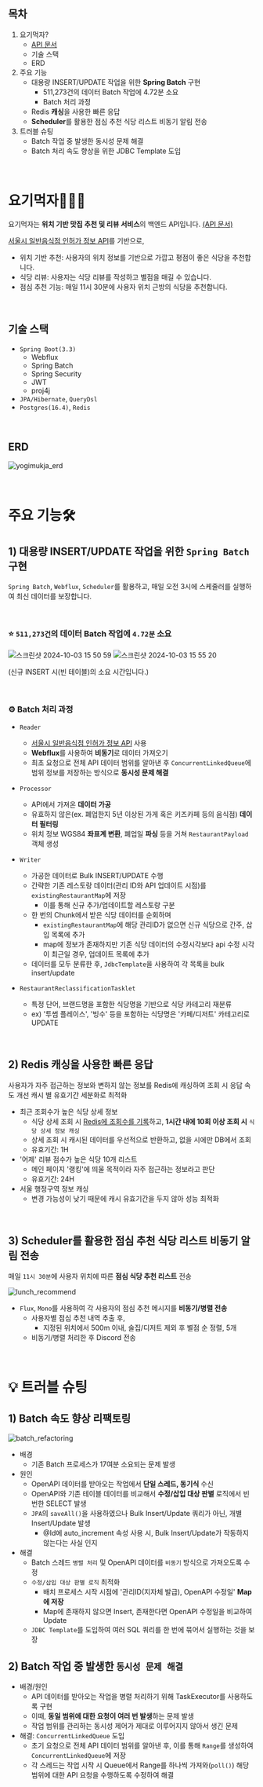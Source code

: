 ## 목차
1. 요기먹자?
   * [API 문서](https://documenter.getpostman.com/view/31325959/2sAXxLCEcn)
   * 기술 스택
   * ERD
2. 주요 기능
   * 대용량 INSERT/UPDATE 작업을 위한 **Spring Batch** 구현
     * 511,273건의 데이터 Batch 작업에 4.72분 소요
     * Batch 처리 과정
   * Redis **캐싱**을 사용한 빠른 응답
   * **Scheduler**를 활용한 점심 추천 식당 리스트 비동기 알림 전송
3. 트러블 슈팅
   * Batch 작업 중 발생한 동시성 문제 해결
   * Batch 처리 속도 향상을 위한 JDBC Template 도입

<br/>

# 요기먹자🍜🍣🥗
요기먹자는 **위치 기반 맛집 추천 및 리뷰 서비스**의 백엔드 API입니다.
[(API 문서)](https://documenter.getpostman.com/view/31325959/2sAXxLCEcn)

[서울시 일반음식점 인허가 정보 API](https://data.seoul.go.kr/dataList/OA-16094/S/1/datasetView.do)를 기반으로,
* 위치 기반 추천: 사용자의 위치 정보를 기반으로 가깝고 평점이 좋은 식당을 추천합니다.
* 식당 리뷰: 사용자는 식당 리뷰를 작성하고 별점을 매길 수 있습니다.
* 점심 추천 기능: 매일 11시 30분에 사용자 위치 근방의 식당을 추천합니다.

<br/>

## 기술 스택
* `Spring Boot(3.3)`
  * Webflux
  * Spring Batch
  * Spring Security
  * JWT
  * proj4j
* `JPA/Hibernate`, `QueryDsl`
* `Postgres(16.4)`, `Redis`

<br/>

## ERD
![yogimukja_erd](https://github.com/user-attachments/assets/0794f9b5-4cc9-4425-ab8f-08f75cf5890c)

<br/>

# 주요 기능🛠️
## 1) 대용량 INSERT/UPDATE 작업을 위한 `Spring Batch` 구현
`Spring Batch`, `Webflux`, `Scheduler`를 활용하고, 매일 오전 3시에 스케줄러를 실행하여 최신 데이터를 보장합니다.

<br/>

### ⭐️ `511,273건`의 데이터 Batch 작업에 `4.72분` 소요
![스크린샷 2024-10-03 15 50 59](https://github.com/user-attachments/assets/f2bb9837-8175-4541-924a-b8d93fbb5cb0)
![스크린샷 2024-10-03 15 55 20](https://github.com/user-attachments/assets/2c5a48ed-34b6-4055-8ef5-4c716d729038)

(신규 INSERT 시(빈 테이블)의 소요 시간입니다.)

<br/>

### ⚙️ Batch 처리 과정
   - `Reader`
     - [서울시 일반음식점 인허가 정보 API](https://data.seoul.go.kr/dataList/OA-16094/S/1/datasetView.do) 사용
     - **Webflux**를 사용하여 **비동기**로 데이터 가져오기
     - 최초 요청으로 전체 API 데이터 범위를 알아낸 후 `ConcurrentLinkedQueue`에 범위 정보를 저장하는 방식으로 **동시성 문제 해결**     
     

   - `Processor`
     - API에서 가져온 **데이터 가공**
     - 유효하지 않은(ex. 폐업한지 5년 이상된 가게 혹은 키즈카페 등의 음식점) **데이터 필터링**
     - 위치 정보 WGS84 **좌표계 변환**, 폐업일 **파싱** 등을 거쳐 `RestaurantPayload` 객체 생성 
     

   - `Writer`
     - 가공한 데이터로 Bulk INSERT/UPDATE 수행
     - 간략한 기존 레스토랑 데이터(관리 ID와 API 업데이트 시점)를 `existingRestaurantMap`에 저장
       - 이를 통해 신규 추가/업데이트할 레스토랑 구분
     - 한 번의 Chunk에서 받은 식당 데이터를 순회하며
       - `existingRestaurantMap`에 해당 관리ID가 없으면 신규 식당으로 간주, 삽입 목록에 추가
       - map에 정보가 존재하지만 기존 식당 데이터의 수정시각보다 api 수정 시각이 최근일 경우, 업데이트 목록에 추가
     - 데이터를 모두 분류한 후, `JdbcTemplate`을 사용하여 각 목록을 bulk insert/update
     

   - `RestaurantReclassificationTasklet`
     - 특정 단어, 브랜드명을 포함한 식당명을 기반으로 식당 카테고리 재분류
     - ex) '투썸 플레이스', '빙수' 등을 포함하는 식당명은 '카페/디저트' 카테고리로 UPDATE

<br/>

## 2) Redis 캐싱을 사용한 빠른 응답
사용자가 자주 접근하는 정보와 변하지 않는 정보를 Redis에 캐싱하여 조회 시 응답 속도 개선 
캐시 별 유효기간 세분화로 최적화 

* 최근 조회수가 높은 식당 상세 정보
  * 식당 상세 조회 시 <u>Redis에 조회수를 기록</u>하고, **1시간 내에 10회 이상 조회 시** `식당 상세 정보 캐싱`
  * 상세 조회 시 캐시된 데이터를 우선적으로 반환하고, 없을 시에만 DB에서 조회 
  * 유효기간: 1H
* '어제' 리뷰 점수가 높은 식당 10개 리스트
  * 메인 페이지 '랭킹'에 띄울 목적이라 자주 접근하는 정보라고 판단 
  * 유효기간: 24H
* 서울 행정구역 정보 캐싱 
  * 변경 가능성이 낮기 때문에 캐시 유효기간을 두지 않아 성능 최적화 

<br/>

## 3) Scheduler를 활용한 점심 추천 식당 리스트 비동기 알림 전송
매일 `11시 30분`에 사용자 위치에 따른 **점심 식당 추천 리스트** 전송     

![lunch_recommend](https://github.com/user-attachments/assets/50a88573-8758-4374-82f3-90b8e50aa308)

* `Flux`, `Mono`를 사용하여 각 사용자의 점심 추천 메시지를 **비동기/병렬 전송**
  * 사용자별 점심 추천 내역 추출 후,
    * 지정된 위치에서 500m 이내, 술집/디저트 제외 후 별점 순 정렬, 5개
  * 비동기/병렬 처리한 후 Discord 전송

<br/>

# 💡 트러블 슈팅
## 1) Batch 속도 향상 리팩토링
![batch_refactoring](https://github.com/user-attachments/assets/a5501800-bf8d-457c-b956-afad13000abe)
   * 배경
     * 기존 Batch 프로세스가 17여분 소요되는 문제 발생
   * 원인
     * OpenAPI 데이터를 받아오는 작업에서 **단일 스레드, 동기식** 수신
     * OpenAPI와 기존 테이블 데이터를 비교해서 **수정/삽입 대상 판별** 로직에서 빈번한 SELECT 발생
     * `JPA`의 `saveAll()`을 사용하였으나 Bulk Insert/Update 쿼리가 아닌, 개별 Insert/Update 발생
       * @Id에 auto_increment 속성 사용 시, Bulk Insert/Update가 작동하지 않는다는 사실 인지
   * 해결
     * Batch 스레드 `병렬 처리` 및 OpenAPI 데이터를 `비동기` 방식으로 가져오도록 수정
     * `수정/삽입 대상 판별 로직` 최적화
       * 배치 프로세스 시작 시점에 '관리ID(지자체 발급), OpenAPI 수정일' **Map에 저장**
       * Map에 존재하지 않으면 Insert, 존재한다면 OpenAPI 수정일을 비교하여 Update
     * `JDBC Template`를 도입하여 여러 SQL 쿼리를 한 번에 묶어서 실행하는 것을 보장


## 2) Batch 작업 중 발생한 `동시성 문제 해결`
   * 배경/원인
     * API 데이터를 받아오는 작업을 병렬 처리하기 위해 TaskExecutor를 사용하도록 구현
     * 이때, **동일 범위에 대한 요청이 여러 번 발생**하는 문제 발생
     * 작업 범위를 관리하는 동시성 제어가 제대로 이루어지지 않아서 생긴 문제
   * 해결: `ConcurrentLinkedQueue` 도입
     * 초기 요청으로 전체 API 데이터 범위를 알아낸 후, 이를 통해 `Range`를 생성하여 `ConcurrentLinkedQueue`에 저장
     * 각 스레드는 작업 시작 시 Queue에서 Range를 하나씩 가져와(`poll()`) 해당 범위에 대한 API 요청을 수행하도록 수정하여 해결